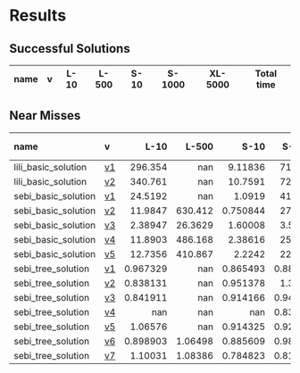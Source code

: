 # Results

## Successful Solutions

| name   | v   | L-10   | L-500   | S-10   | S-1000   | XL-5000   | Total time   |
|--------|-----|--------|---------|--------|----------|-----------|--------------|

## Near Misses

| name                | v                          |       L-10 |     L-500 |       S-10 |     S-1000 |   XL-5000 |
|:--------------------|:---------------------------|-----------:|----------:|-----------:|-----------:|----------:|
| lili_basic_solution | [v1](../../commit/07a3e46) | 296.354    | nan       |   9.11836  | 717.327    |       nan |
| lili_basic_solution | [v2](../../commit/22adf02) | 340.761    | nan       |  10.7591   | 729.522    |       nan |
| sebi_basic_solution | [v1](../../commit/eaca833) |  24.5192   | nan       |   1.0919   |  41.5967   |       nan |
| sebi_basic_solution | [v2](../../commit/3371540) |  11.9847   | 630.412   |   0.750844 |  27.2496   |       nan |
| sebi_basic_solution | [v3](../../commit/fe517a0) |   2.38947  |  26.3629  |   1.60008  |   3.56721  |       nan |
| sebi_basic_solution | [v4](../../commit/51edc94) |  11.8903   | 486.168   |   2.38616  |  25.2112   |       nan |
| sebi_basic_solution | [v5](../../commit/c1e2c40) |  12.7356   | 410.867   |   2.2242   |  22.6535   |       nan |
| sebi_tree_solution  | [v1](../../commit/c6e88f0) |   0.967329 | nan       |   0.865493 |   0.885463 |       nan |
| sebi_tree_solution  | [v2](../../commit/987dfec) |   0.838131 | nan       |   0.951378 |   1.39613  |       nan |
| sebi_tree_solution  | [v3](../../commit/e966f24) |   0.841911 | nan       |   0.914166 |   0.940104 |       nan |
| sebi_tree_solution  | [v4](../../commit/b4221d7) | nan        | nan       | nan        |   0.839791 |       nan |
| sebi_tree_solution  | [v5](../../commit/bba55ef) |   1.06576  | nan       |   0.914325 |   0.924512 |       nan |
| sebi_tree_solution  | [v6](../../commit/6fb390f) |   0.898903 |   1.06498 |   0.885609 |   0.986124 |       nan |
| sebi_tree_solution  | [v7](../../commit/1315fff) |   1.10031  |   1.08386 |   0.784823 |   0.815491 |       nan |